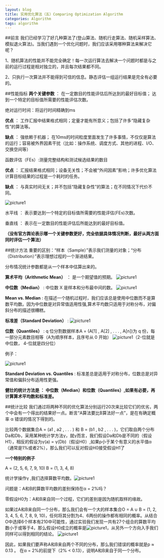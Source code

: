 ```yaml
---
layout: blog
title: 实用优化算法（五）Comparing Optimization Algorithm
categories: Algorithm
tags: algorithm
---
```

##前言
我们已经学习了好几种算法了(登山算法、随机行走算法、随机采样算法、模拟退火算法)。当我们遇到一个优化问题时，我们应该采用哪种算法来解决它呢？

1、随机算法的性能并不能完全确定！每一次运行算法去解决一个问题时都是与之前的运行过程是相对独立的，并且每次结果都不同。

2、只执行一次算法并不能得到可信的信息。静态评估一组运行结果是完全有必要的。

##性能指标
**两个关键参数** ： 
在一定数目的性能评估后所达到的最好目标值；
达到一个特定的目标值所需要的性能评估次数。

绝对运行时间：将运行时间精确到ms

**优点** ： 工作汇报中结果格式相同；定量才能有所意义；包括了许多“隐藏复杂性”的算法等。

**缺点** ： 强依赖于机器； 在10ms的时间粒度里面发生了许多事情，不仅仅是算法的运行；容易被外界因素干扰（比如：操作系统、调度方式、其他的进程、I/O、交换空间等）

函数评估（FEs）:测量完整结构和测试候选结果的数目

**优点** ： 汇报结果格式相同；设备无关性；不会被“外间因素”影响；许多优化算法计算目标结果的过程是一个耗时的任务。

**缺点** ： 与真实时间无关；并不包括“隐藏复杂性”的算法；在不同情况下代价不同。

![picture1](http://localhost:3000/blog_img/2014-10-21-01.png "FE")

水平线 ： 表示要达到一个特定的目标值所需要的性能评估(FEs)次数。

垂直线 ： 表示在一定数目的性能评估后所能达到的最好目标值。

**（没有官方舆论表示哪一个关键参数更好，完全依据具体情况判断，最好从两方面同时评估一个算法）**

##统计方法
重要的区别：“样本（Sample）”表示我们测量的对象；“分布（Distribution）”表示理想过程的一个渐进结果。

分布情况统计参数都是从一个样本中估算出来的。

**算术平均（Arithmetic Mean）** ： 是一个期望值的预期。
![picture1](http://localhost:3000/blog_img/2014-10-21-02.png "mean")

**中位数（Median）** : 中位数 X 是样本和分布最中间的数。
![picture1](http://localhost:3000/blog_img/2014-10-21-03.png "median")

**Mean vs. Median** : 在描述一个随机过程时，我们应该总是使用中位数而不是算数平均数。因为中位数是对异常值适用性强,算术平均数只适用于对称分布，对偏斜分布的描述很糟糕。

**标准差（Standard Deviation）** : 
![picture1](http://localhost:3000/blog_img/2014-10-21-04.png "standard diviation")

**位数（Quantiles）** : q 位分割数据样本A = (A[1] , A[2] , . . . , A[n])为 q 份，每一部分元素数目相等（A为顺序样本，且序号从 0 开始）
![picture1](http://localhost:3000/blog_img/2014-10-21-05.png "quantiles")（2-位就是中位数， 4-位就是四分位）

例子：

![picture1](http://localhost:3000/blog_img/2014-10-21-06.png "quantiles")

**Standard Deviation vs. Quantiles** : 标准差总是适用于对称分布，位数总是对异常值和偏斜分布适用性更强。

**健壮的统计方法是 ： 中位数（Median）和位数（Quantiles）,如果有必要，再计算算术平均数和标准差。**

##统计比较
我们通过将两种不同的优化算法分别运行20次来比较它们的优劣，两个中会有一个得出的结果好一点。断言“A算法要比B算法好一点”，是在有确定概率 α 错误的情况下得到的。

比较两个数据集合A = (a1 , a2 , . . . ) 和 B = (b1 , b2 , . . . )，它们取自两个分布Da和Db，采用某种统计学方法γ，就γ而言，我们假设Da和Db是不同的（假设H1），相反的假设为γ(a) = γ(Db)（假设H0）,如果p小于某个有意义的水平值α（通常是1%或者2%），那么我们可以反对假设H0接受假设H1了

**一个特别的例子**

A = (2, 5, 6, 7, 9, 10) 
B = (1, 3, 4, 8)

统计学操作γ ,我们选择算数平均数。![picture1](http://localhost:3000/blog_img/2014-10-21-07.png "example_pic")

问题是：A和B的算数平均数的差别保持在α = 2%吗？

零假设H0为：A和B来自同一个过程，它们的差别是因为随机取样的缘故。

如果过A和B来自同一个分布，那么我们会有一个大的样本集合O = A ∪ B = (1, 2, 3, 4, 5, 6, 7, 8, 9, 10)，任何将其分割为4、6两份的操作都有相同的概率。从结合O中选择6个样本有210中可能性，通过实验我们发现一共有27个组合的算数平均数小于或等于4，那么假设H0成立的概率是![picture1](http://localhost:3000/blog_img/2014-10-21-08.png "example_pic")，从另外一个方向入手我们同样可以得到相同的结论。
![picture1](http://localhost:3000/blog_img/2014-10-21-09.png "example_pic")

因此，如果我们要声称A和B来自两个不同的分布，那么我们错误的概率就是p ≈ 0.13 。 在α = 2%的前提下（2% < 0.13），说明A和B来自于同一个分布。








